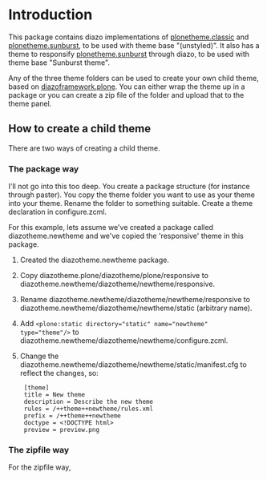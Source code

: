 Introduction
============
This package contains diazo implementations of
[plonetheme.classic](https://github.com/plone/plonetheme.classic)
and
[plonetheme.sunburst](https://github.com/plone/plonetheme.sunburst),
to be used with theme base "(unstyled)". It also has a theme to 
responsify 
[plonetheme.sunburst](https://github.com/plone/plonetheme.sunburst) 
through diazo, to be used with theme base "Sunburst theme".


Any of the three theme folders can be used to create your own child
theme, based on 
[diazoframework.plone](https://github.com/TH-code/diazoframework.plone).
You can either wrap the theme up in a package or you can create a zip 
file of the folder and upload that to the theme panel.

How to create a child theme
---------------------------
There are two ways of creating a child theme.

### The package way
I'll not go into this too deep. You create a package structure 
(for instance through paster). You copy the theme folder you want 
to use as your theme into your theme. Rename the folder to something
suitable. Create a theme declaration in configure.zcml.

For this example, lets assume we've created a package called
diazotheme.newtheme and we've copied the 'responsive' theme in this 
package.

1. Created the diazotheme.newtheme package.
2. Copy diazotheme.plone/diazotheme/plone/responsive to
   diazotheme.newtheme/diazotheme/newtheme/responsive.
3. Rename diazotheme.newtheme/diazotheme/newtheme/responsive
   to diazotheme.newtheme/diazotheme/newtheme/static (arbitrary 
   name).
4. Add `<plone:static directory="static" name="newtheme" type="theme"/>`
   to diazotheme.newtheme/diazotheme/newtheme/configure.zcml.
5. Change the diazotheme.newtheme/diazotheme/newtheme/static/manifest.cfg
   to reflect the changes, so:

        [theme]
        title = New theme
        description = Describe the new theme
        rules = /++theme++newtheme/rules.xml
        prefix = /++theme++newtheme
        doctype = <!DOCTYPE html>
        preview = preview.png

       


### The zipfile way
For the zipfile way, 

